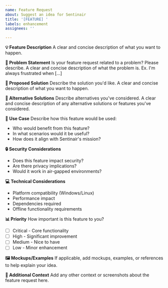 ```yaml
---
name: Feature Request
about: Suggest an idea for Sentinair
title: '[FEATURE] '
labels: enhancement
assignees: ''

---
```


**💡 Feature Description**
A clear and concise description of what you want to happen.

**🎯 Problem Statement**
Is your feature request related to a problem? Please describe.
A clear and concise description of what the problem is. Ex. I'm always frustrated when [...]

**🔧 Proposed Solution**
Describe the solution you'd like.
A clear and concise description of what you want to happen.

**🔄 Alternative Solutions**
Describe alternatives you've considered.
A clear and concise description of any alternative solutions or features you've considered.

**🏢 Use Case**
Describe how this feature would be used:
- Who would benefit from this feature?
- In what scenarios would it be useful?
- How does it align with Sentinair's mission?

**🔒 Security Considerations**
- Does this feature impact security?
- Are there privacy implications?
- Would it work in air-gapped environments?

**💻 Technical Considerations**
- Platform compatibility (Windows/Linux)
- Performance impact
- Dependencies required
- Offline functionality requirements

**📊 Priority**
How important is this feature to you?
- [ ] Critical - Core functionality
- [ ] High - Significant improvement
- [ ] Medium - Nice to have
- [ ] Low - Minor enhancement

**🖼️ Mockups/Examples**
If applicable, add mockups, examples, or references to help explain your idea.

**📝 Additional Context**
Add any other context or screenshots about the feature request here.
